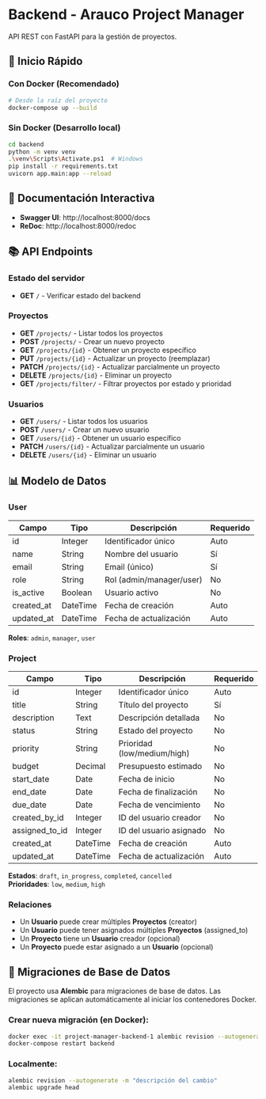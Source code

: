 # Backend - Arauco Project Manager

API REST con FastAPI para la gestión de proyectos.

## 🚀 Inicio Rápido

### Con Docker (Recomendado)
```bash
# Desde la raíz del proyecto
docker-compose up --build
```

### Sin Docker (Desarrollo local)
```bash
cd backend
python -m venv venv
.\venv\Scripts\Activate.ps1  # Windows
pip install -r requirements.txt
uvicorn app.main:app --reload
```

## 📖 Documentación Interactiva

- **Swagger UI**: http://localhost:8000/docs
- **ReDoc**: http://localhost:8000/redoc

## 📚 API Endpoints

### Estado del servidor
- **GET** `/` - Verificar estado del backend

### Proyectos
- **GET** `/projects/` - Listar todos los proyectos
- **POST** `/projects/` - Crear un nuevo proyecto
- **GET** `/projects/{id}` - Obtener un proyecto específico
- **PUT** `/projects/{id}` - Actualizar un proyecto (reemplazar)
- **PATCH** `/projects/{id}` - Actualizar parcialmente un proyecto
- **DELETE** `/projects/{id}` - Eliminar un proyecto
- **GET** `/projects/filter/` - Filtrar proyectos por estado y prioridad

### Usuarios
- **GET** `/users/` - Listar todos los usuarios
- **POST** `/users/` - Crear un nuevo usuario
- **GET** `/users/{id}` - Obtener un usuario específico
- **PATCH** `/users/{id}` - Actualizar parcialmente un usuario
- **DELETE** `/users/{id}` - Eliminar un usuario

## 📊 Modelo de Datos

### User

| Campo       | Tipo     | Descripción                      | Requerido |
|-------------|----------|----------------------------------|-----------|
| id          | Integer  | Identificador único              | Auto      |
| name        | String   | Nombre del usuario               | Sí        |
| email       | String   | Email (único)                    | Sí        |
| role        | String   | Rol (admin/manager/user)         | No        |
| is_active   | Boolean  | Usuario activo                   | No        |
| created_at  | DateTime | Fecha de creación                | Auto      |
| updated_at  | DateTime | Fecha de actualización           | Auto      |

**Roles**: `admin`, `manager`, `user`

### Project

| Campo           | Tipo     | Descripción                      | Requerido |
|-----------------|----------|----------------------------------|-----------|
| id              | Integer  | Identificador único              | Auto      |
| title           | String   | Título del proyecto              | Sí        |
| description     | Text     | Descripción detallada            | No        |
| status          | String   | Estado del proyecto              | No        |
| priority        | String   | Prioridad (low/medium/high)      | No        |
| budget          | Decimal  | Presupuesto estimado             | No        |
| start_date      | Date     | Fecha de inicio                  | No        |
| end_date        | Date     | Fecha de finalización            | No        |
| due_date        | Date     | Fecha de vencimiento             | No        |
| created_by_id   | Integer  | ID del usuario creador           | No        |
| assigned_to_id  | Integer  | ID del usuario asignado          | No        |
| created_at      | DateTime | Fecha de creación                | Auto      |
| updated_at      | DateTime | Fecha de actualización           | Auto      |

**Estados**: `draft`, `in_progress`, `completed`, `cancelled`  
**Prioridades**: `low`, `medium`, `high`

### Relaciones

- Un **Usuario** puede crear múltiples **Proyectos** (creator)
- Un **Usuario** puede tener asignados múltiples **Proyectos** (assigned_to)
- Un **Proyecto** tiene un **Usuario** creador (opcional)
- Un **Proyecto** puede estar asignado a un **Usuario** (opcional)

## 🔧 Migraciones de Base de Datos

El proyecto usa **Alembic** para migraciones de base de datos. Las migraciones se aplican automáticamente al iniciar los contenedores Docker.

### Crear nueva migración (en Docker):
```bash
docker exec -it project-manager-backend-1 alembic revision --autogenerate -m "descripción del cambio"
docker-compose restart backend
```

### Localmente:
```bash
alembic revision --autogenerate -m "descripción del cambio"
alembic upgrade head
```
